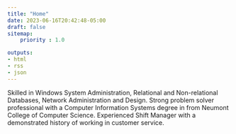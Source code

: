 ```yaml
---
title: "Home"
date: 2023-06-16T20:42:48-05:00
draft: false
sitemap:
    priority : 1.0

outputs:
- html
- rss
- json
---
```


Skilled in Windows System Administration, Relational and Non-relational Databases, Network Administration and Design. Strong problem solver professional with a Computer Information Systems degree in from Neumont College of Computer Science. Experienced Shift Manager with a demonstrated history of working in customer service.